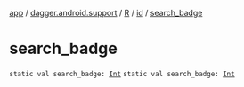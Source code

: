 [app](../../../index.md) / [dagger.android.support](../../index.md) / [R](../index.md) / [id](index.md) / [search_badge](./search_badge.md)

# search_badge

`static val search_badge: `[`Int`](https://kotlinlang.org/api/latest/jvm/stdlib/kotlin/-int/index.html)
`static val search_badge: `[`Int`](https://kotlinlang.org/api/latest/jvm/stdlib/kotlin/-int/index.html)